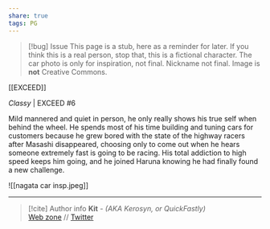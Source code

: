 ```yaml
---
share: true
tags: PG
---
```

> [!bug] Issue
> This page is a stub, here as a reminder for later. If you think this is a real person, stop that, this is a fictional character. The car photo is only for inspiration, not final. Nickname not final. Image is **not** Creative Commons.

[[EXCEED]]

*Classy* | EXCEED #6

Mild mannered and quiet in person, he only really shows his true self when behind the wheel. He spends most of his time building and tuning cars for customers because he grew bored with the state of the highway racers after Masashi disappeared, choosing only to come out when he hears someone extremely fast is going to be racing. His total addiction to high speed keeps him going, and he joined Haruna knowing he had finally found a new challenge.

![[nagata car insp.jpeg]]

-----
> [!cite] Author info
> **Kit** - *(AKA Kerosyn, or QuickFastly)*\
> [Web zone](https://kitabe.link) // [Twitter](https://twitter.com/Kerosyn_)